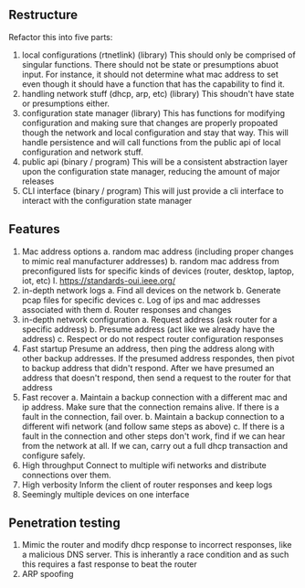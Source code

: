 ## Restructure
Refactor this into five parts:
1. local configurations (rtnetlink) (library)
    This should only be comprised of singular functions. There should not be state or presumptions abuot input. For instance, it should not determine what mac address to set even though it should have a function that has the capability to find it.
2. handling network stuff (dhcp, arp, etc) (library)
    This shoudn't have state or presumptions either.
3. configuration state manager (library)
    This has functions for modifying configuration and making sure that changes are properly propoated though the network and local configuration and stay that way. This will handle persistence and will call functions from the public api of local configuration and network stuff.
4. public api (binary / program)
    This will be a consistent abstraction layer upon the configuration state manager, reducing the amount of major releases
5. CLI interface (binary / program)
    This will just provide a cli interface to interact with the configuration state manager

## Features
1. Mac address options
    a. random mac address (including proper changes to mimic real manufacturer addresses)
    b. random mac address from preconfigured lists for specific kinds of devices (router, desktop, laptop, iot, etc)
        I. https://standards-oui.ieee.org/
2. in-depth network logs
    a. Find all devices on the network
    b. Generate pcap files for specific devices
    c. Log of ips and mac addresses associated with them
    d. Router responses and changes
3. in-depth network configuration
    a. Request address (ask router for a specific address)
    b. Presume address (act like we already have the address)
    c. Respect or do not respect router configuration responses
4. Fast startup
    Presume an address, then ping the address along with other backup addresses. If the presumed address respondes, then pivot to backup address that didn't respond. After we have presumed an address that doesn't respond, then send a request to the router for that address
5. Fast recover
    a. Maintain a backup connection with a different mac and ip address. Make sure that the connection remains alive. If there is a fault in the connection, fail over.
    b. Maintain a backup connection to a different wifi network (and follow same steps as above)
    c. If there is a fault in the connection and other steps don't work, find if we can hear from the network at all. If we can, carry out a full dhcp transaction and configure safely.
6. High throughput
    Connect to multiple wifi networks and distribute connections over them.
7. High verbosity
    Inform the client of router responses and keep logs
8. Seemingly multiple devices on one interface

## Penetration testing
1. Mimic the router and modify dhcp response to incorrect responses, like a malicious DNS server. This is inherantly a race condition and as such this requires a fast response to beat the router
2. ARP spoofing
